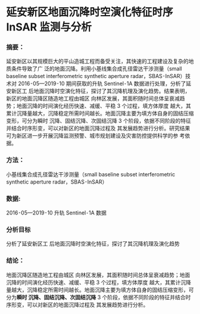 # 延安新区地面沉降时空演化特征时序 InSAR 监测与分析

### 摘要：
延安新区以其规模巨大的平山造城工程而备受关注，其快速的工程建设及复杂的地质条件导致了广
泛的地面沉降。利用小基线集合成孔径雷达干涉测量（small baseline subset interferometric synthetic aperture
radar，SBAS⁃InSAR）技术对 2016⁃05—2019⁃10 期间获取的升轨 Sentinel⁃1A 数据进行处理，分析了延安新区工
后地面沉降时空演化特征，探讨了其沉降机理及演化趋势。结果表明，新区的地面沉降区随造地工程由城区
向林区发展，其面积随时间总体呈衰减趋势；地面沉降的时间演化经历快速、减缓、平稳 3 个过程，填方体厚度
越大，其累计沉降量越大，沉降稳定所需时间越长。地面沉降主要为填方体自身的固结压缩变形，可分为瞬时
沉降、固结沉降、次固结沉降 3 个阶段，依据不同阶段的特征并结合时序形变，可以对新区的地面沉降过程及
其发展趋势进行分析。研究结果可为新区进一步开展沉降监测预警、城市规划建设及灾害防控提供科学的参
考依据。

### 方法：
小基线集合成孔径雷达干涉测量（small baseline subset interferometric synthetic aperture radar，SBAS⁃InSAR）

### 数据: 
2016⁃05—2019⁃10 升轨 Sentinel⁃1A 数据

### 分析目标
分析了延安新区工
后地面沉降时空演化特征，探讨了其沉降机理及演化趋势

### 结论：
地面沉降区随造地工程由城区
向林区发展，其面积随时间总体呈衰减趋势；地面沉降的时间演化经历快速、减缓、平稳 3 个过程，填方体厚度
越大，其累计沉降量越大，沉降稳定所需时间越长。地面沉降主要为填方体自身的固结压缩变形，可分为**瞬时
沉降、固结沉降、次固结沉降** 3 个阶段，依据不同阶段的特征并结合时序形变，可以对新区的地面沉降过程及
其发展趋势进行分析。












